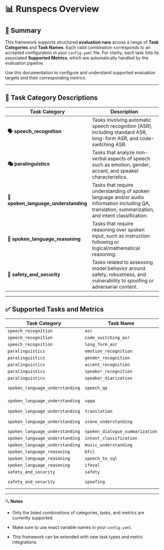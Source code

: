# 📊 Runspecs Overview

## 📝 Summary

This framework supports structured **evaluation runs** across a range of **Task Categories** and **Task Names**. Each valid combination corresponds to an accepted configuration in your `config.yaml` file. For clarity, each task lists its associated **Supported Metrics**, which are automatically handled by the evaluation pipeline.

Use this documentation to configure and understand supported evaluation targets and their corresponding metrics.

---

## 🧾 Task Category Descriptions

| Task Category                     | Description                                                                                 |
|----------------------------------|---------------------------------------------------------------------------------------------|
| **🗣️ speech_recognition**         | Tasks involving automatic speech recognition (ASR), including standard ASR, long-form ASR, and code-switching ASR. |
| **🎭 paralinguistics**            | Tasks that analyze non-verbal aspects of speech such as emotion, gender, accent, and speaker characteristics. |
| **🧠 spoken_language_understanding** | Tasks that require understanding of spoken language and/or audio information including QA, translation, summarization, and intent classification. |
| **🧩 spoken_language_reasoning**  | Tasks that require reasoning over spoken input, such as instruction following or logical/mathematical reasoning. |
| **🔐 safety_and_security**        | Tasks related to assessing model behavior around safety, robustness, and vulnerability to spoofing or adversarial content. |

---

## ✅ Supported Tasks and Metrics

| Task Category                     | Task Name                          | Supported Metrics                                 |
|----------------------------------|------------------------------------|--------------------------------------------------|
| `speech_recognition`             | `asr`                              | `word_error_rate`                                |
| `speech_recognition`             | `code_switching_asr`               | `word_error_rate`                                |
| `speech_recognition`             | `long_form_asr`                    | `word_error_rate`                                |
| `paralinguistics`                | `emotion_recognition`              | `llm_judge_binary`                               |
| `paralinguistics`                | `gender_recognition`               | `llm_judge_binary`                               |
| `paralinguistics`                | `accent_recognition`               | `llm_judge_binary`                               |
| `paralinguistics`                | `speaker_recognition`              | `llm_judge_binary`                               |
| `paralinguistics`                | `speaker_diarization`              | `diarization_metrics`                            |
| `spoken_language_understanding` | `speech_qa`                        | `llm_judge_binary`, `llm_judge_detailed`         |
| `spoken_language_understanding` | `sqqa`                             | `llm_judge_big_bench_audio`, `llm_judge_binary`  |
| `spoken_language_understanding` | `translation`                      | `bleu`, `bertscore`, `meteor`                    |
| `spoken_language_understanding` | `scene_understanding`              | `llm_judge_detailed`, `llm_judge_binary`         |
| `spoken_language_understanding` | `spoken_dialogue_summarization`    | `llm_judge_detailed`                             |
| `spoken_language_understanding` | `intent_classification`            | `llm_judge_binary`                               |
| `spoken_language_understanding` | `music_understanding`              | `llm_judge_binary`                               |
| `spoken_language_reasoning`     | `bfcl`                             | `bfcl_match_score`                               |
| `spoken_language_reasoning`     | `speech_to_sql`                    | `sql_score`                                      |
| `spoken_language_reasoning`     | `ifeval`                           | `instruction_following`                          |
| `safety_and_security`           | `safety`                           | `detailed_judge_prompt`                          |
| `safety_and_security`           | `spoofing`                         | `detailed_judge_prompt`, `llm_judge_binary`      |

---

🔍 **Notes**
- Only the listed combinations of categories, tasks, and metrics are currently supported.

- Make sure to use exact variable names in your `config.yaml`.

- This framework can be extended with new task types and metric integrations.
